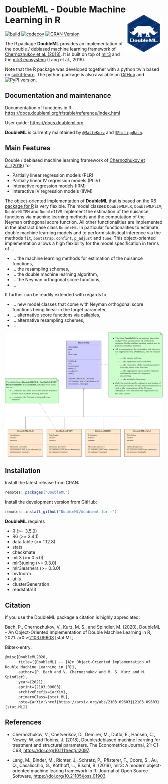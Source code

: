 
<!-- README.md is generated from README.Rmd. Please edit that file -->

# DoubleML - Double Machine Learning in R <a href="https://docs.doubleml.org"><img src="man/figures/logo.png" align="right" width = "120" /></a>

[![build](https://github.com/DoubleML/doubleml-for-r/workflows/build/badge.svg)](https://github.com/DoubleML/doubleml-for-r/actions?query=workflow%3Abuild)
[![codecov](https://codecov.io/gh/DoubleML/doubleml-for-r/branch/master/graph/badge.svg?token=C5aiyo2MVL)](https://codecov.io/gh/DoubleML/doubleml-for-r)
[![CRAN
Version](https://www.r-pkg.org/badges/version/DoubleML)](https://cran.r-project.org/package=DoubleML)

The R package **DoubleML** provides an implementation of the double /
debiased machine learning framework of [Chernozhukov et
al. (2018)](https://arxiv.org/abs/1608.00060). It is built on top of
[mlr3](https://mlr3.mlr-org.com/) and the [mlr3
ecosystem](https://github.com/mlr-org/mlr3/wiki/Extension-Packages)
(Lang et al., 2019).

Note that the R package was developed together with a python twin based
on [scikit-learn](https://scikit-learn.org/). The python package is also
available on [GitHub](https://github.com/DoubleML/doubleml-for-py) and
[![PyPI
version](https://badge.fury.io/py/DoubleML.svg)](https://badge.fury.io/py/DoubleML).

## Documentation and maintenance

Documentation of functions in R:
<https://docs.doubleml.org/r/stable/reference/index.html>

User guide: <https://docs.doubleml.org>

**DoubleML** is currently maintained by
[`@MalteKurz`](https://github.com/MalteKurz) and
[`@PhilippBach`](https://github.com/PhilippBach).

## Main Features

Double / debiased machine learning framework of [Chernozhukov et
al. (2018)](https://arxiv.org/abs/1608.00060) for

-   Partially linear regression models (PLR)
-   Partially linear IV regression models (PLIV)
-   Interactive regression models (IRM)
-   Interactive IV regression models (IIVM)

The object-oriented implementation of **DoubleML** that is based on the
[R6 package for R](https://r6.r-lib.org/) is very flexible. The model
classes `DoubleMLPLR`, `DoubleMLPLIV`, `DoubleMLIRM` and `DoubleIIVM`
implement the estimation of the nuisance functions via machine learning
methods and the computation of the Neyman orthogonal score function. All
other functionalities are implemented in the abstract base class
`DoubleML`. In particular functionalities to estimate double machine
learning models and to perform statistical inference via the methods
`fit`, `bootstrap`, `confint`, `p_adjust` and `tune`. This
object-oriented implementation allows a high flexibility for the model
specification in terms of …

-   … the machine learning methods for estimation of the nuisance
    functions,
-   … the resampling schemes,
-   … the double machine learning algorithm,
-   … the Neyman orthogonal score functions,
-   …

It further can be readily extended with regards to

-   … new model classes that come with Neyman orthogonal score functions
    being linear in the target parameter,
-   … alternative score functions via callables,
-   … alternative resampling schemes,
-   …

![OOP structure of the DoubleML package](man/figures/oop.svg?raw=true)

## Installation

Install the latest release from CRAN:

``` r
remotes::packages("DoubleML")
```

Install the development version from GitHub:

``` r
remotes::install_github("DoubleML/doubleml-for-r")
```

**DoubleML** requires

-   R (&gt;= 3.5.0)
-   R6 (&gt;= 2.4.1)
-   data.table (&gt;= 1.12.8)
-   stats
-   checkmate
-   mlr3 (&gt;= 0.5.0)
-   mlr3tuning (&gt;= 0.3.0)
-   mlr3learners (&gt;= 0.3.0)
-   mvtnorm
-   utils
-   clusterGeneration
-   readstata13

## Citation

If you use the DoubleML package a citation is highly appreciated:

Bach, P., Chernozhukov, V., Kurz, M. S., and Spindler, M. (2020),
DoubleML - An Object-Oriented Implementation of Double Machine Learning
in R, 2021. arXiv:[2103.09603](https://arxiv.org/abs/2103.09603)
\[stat.ML\].

Bibtex-entry:

    @misc{DoubleML2020,
          title={{DoubleML} -- {A}n Object-Oriented Implementation of Double Machine Learning in {R}}, 
          author={P. Bach and V. Chernozhukov and M. S. Kurz and M. Spindler},
          year={2021},
          eprint={2103.09603},
          archivePrefix={arXiv},
          primaryClass={stat.ML},
          note={arXiv:\href{https://arxiv.org/abs/2103.09603}{2103.09603} [stat.ML]}

## References

-   Chernozhukov, V., Chetverikov, D., Demirer, M., Duflo, E., Hansen,
    C., Newey, W. and Robins, J. (2018), Double/debiased machine
    learning for treatment and structural parameters. The Econometrics
    Journal, 21: C1-C68, <https://doi.org/10.1111/ectj.12097>.

-   Lang, M., Binder, M., Richter, J., Schratz, P., Pfisterer, F.,
    Coors, S., Au, Q., Casalicchio, G., Kotthoff, L., Bischl, B. (2019),
    mlr3: A modern object-oriented machine learing framework in R.
    Journal of Open Source Software,
    <https://doi.org/10.21105/joss.01903>.
